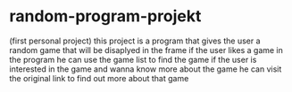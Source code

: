 # random-program-projekt
(first personal project)
this project is a program that gives the user a random game that will be disaplyed in the frame if the user likes a game in the program he can use the game list to find the game if the user is interested in the game and wanna know more about the game he can visit the original link to find out more about that game
